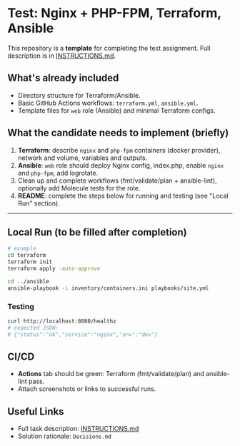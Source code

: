 # Test: Nginx + PHP-FPM, Terraform, Ansible

This repository is a **template** for completing the test assignment. Full description is in [INSTRUCTIONS.md](./INSTRUCTIONS.md).

## What's already included
- Directory structure for Terraform/Ansible.
- Basic GitHub Actions workflows: `terraform.yml`, `ansible.yml`.
- Template files for `web` role (Ansible) and minimal Terraform configs.

## What the candidate needs to implement (briefly)
1. **Terraform**: describe `nginx` and `php-fpm` containers (docker provider), network and volume, variables and outputs.
2. **Ansible**: `web` role should deploy Nginx config, index.php, enable `nginx` and `php-fpm`, add logrotate.
3. Clean up and complete workflows (fmt/validate/plan + ansible-lint), optionally add Molecule tests for the role.
4. **README**: complete the steps below for running and testing (see "Local Run" section).

---

## Local Run (to be filled after completion)
```bash
# example
cd terraform
terraform init
terraform apply -auto-approve

cd ../ansible
ansible-playbook -i inventory/containers.ini playbooks/site.yml
```

### Testing
```bash
curl http://localhost:8080/healthz
# expected JSON:
# {"status":"ok","service":"nginx","env":"dev"}
```

## CI/CD
- **Actions** tab should be green: Terraform (fmt/validate/plan) and ansible-lint pass.
- Attach screenshots or links to successful runs.

## Useful Links
- Full task description: [INSTRUCTIONS.md](./INSTRUCTIONS.md)
- Solution rationale: `Decisions.md`
